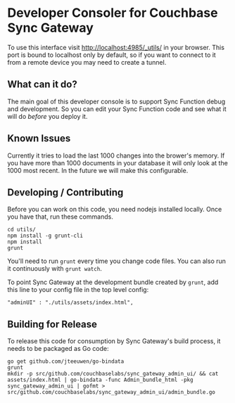 # Developer Consoler for Couchbase Sync Gateway

To use this interface visit [http://localhost:4985/_utils/](http://localhost:4985/_utils/) in your browser. This port is bound to localhost only by default, so if you want to connect to it from a remote device you may need to create a tunnel.

## What can it do?

The main goal of this developer console is to support Sync Function debug and development. So you can edit your Sync Function code and see what it will do *before* you deploy it.

## Known Issues

Currently it tries to load the last 1000 changes into the brower's memory. If you have more than 1000 documents in your database it will only look at the 1000 most recent. In the future we will make this configurable.

## Developing / Contributing

Before you can work on this code, you need nodejs installed locally. Once you have that, run these commands.

	cd utils/
	npm install -g grunt-cli
	npm install
	grunt

You'll need to run `grunt` every time you change code files. You can also run it continuously with `grunt watch`.

To point Sync Gateway at the development bundle created by `grunt`, add this line to your config file in the top level config:

	"adminUI" : "./utils/assets/index.html",

## Building for Release

To release this code for consumption by Sync Gateway's build process, it needs to be packaged as Go code:

    go get github.com/jteeuwen/go-bindata
    grunt
    mkdir -p src/github.com/couchbaselabs/sync_gateway_admin_ui/ && cat assets/index.html | go-bindata -func Admin_bundle_html -pkg sync_gateway_admin_ui | gofmt > src/github.com/couchbaselabs/sync_gateway_admin_ui/admin_bundle.go


